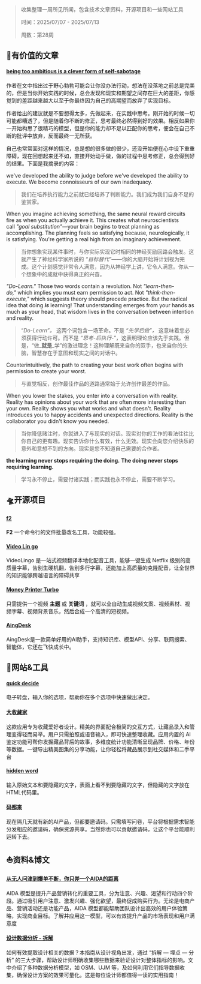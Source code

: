 >收集整理一周所见所闻，包含技术文章资料，开源项目和一些网站工具
>
>时间：2025/07/07 - 2025/07/13
>
>周数：第28周

## 📜有价值的文章

#### [being too ambitious is a clever form of self-sabotage](https://maalvika.substack.com/p/being-too-ambitious-is-a-clever-form)

作者在文中指出过于野心勃勃可能会让你没办法行动，想法在没落地之前总是完美的，但是当你开始实践的时候，总会发现和现实和期望之间存在巨大的差距，你感觉到的差距越来越大以至于你最终因为自己的高期望而放弃了实现目标。

作者给出的建议就是不要想得太多，先做起来，在实践中思考。刚开始的时候一切可能都糟透了，但是随着你不断的修正，思考最终必然得到好的效果。相反如果你一开始构思了很精巧的模型，但是你的能力却不足以匹配你的思考，便会在自己不断的批评中放弃，反而最终一无所获。

自己也常常面对这样的情况，总是想的很多做的很少，还没开始便在心中设下重重障碍，现在回想起来还不如，直接开始动手做，做的过程中思考修正，总会得到好的结果。下面是我摘录的内容：

we've developed the ability to judge before we've developed the ability to execute. We become connoisseurs of our own inadequacy.  

>我们在培养执行能力之前就已经培养了判断能力。我们成为我们自身不足的鉴赏家。

When you imagine achieving something, the same neural reward circuits fire as when you actually achieve it. This creates what neuroscientists call _"goal substitution"_—your brain begins to treat planning as accomplishing. The planning feels so satisfying because, neurologically, it is satisfying. You're getting a real high from an imaginary achievement.  

>当你想象实现某件事时，与你实际实现它时相同的神经奖励回路会触发。这就产生了神经科学家所说的 _“目标替代”_——你的大脑开始将计划视为完成。这个计划感觉非常令人满意，因为从神经学上讲，它令人满意。你从一个想象中的成就中获得真正的兴奋。

_"Do-Learn."_ Those two words contain a revolution. Not _"learn-then-do,"_ which implies you must earn permission to act. Not _"think-then-execute,"_ which suggests theory should precede practice. But the radical idea that doing _**is**_ learning! That understanding emerges from your hands as much as your head, that wisdom lives in the conversation between intention and reality.

>“_Do-Learn”。_ 这两个词包含一场革命。不是 _“先学后做”，_ 这意味着您必须获得行动许可。而不是 _“思考-后执行-_”，这表明理论应该先于实践。但是，“做_**就是**_学”的激进理念！这种理解既来自你的双手，也来自你的头脑，智慧存在于意图和现实之间的对话中。

Counterintuitively, the path to creating your best work often begins with permission to create your worst.  

>与直觉相反，创作最佳作品的道路通常始于允许创作最差的作品。

When you lower the stakes, you enter into a conversation with reality. Reality has opinions about your work that are often more interesting than your own. Reality shows you what works and what doesn't. Reality introduces you to happy accidents and unexpected directions. Reality is the collaborator you didn't know you needed.

>当你降低赌注时，你就进入了与现实的对话。现实对你的工作的看法往往比你自己的更有趣。现实告诉你什么有效，什么无效。现实会向您介绍快乐的意外和意想不到的方向。现实是您不知道自己需要的合作者。

**the learning never stops requiring the doing.** **The doing never stops requiring learning.**

>学习永不停止，需要付诸实践；而实践也永不停止，需要不断学习。

## 🛸开源项目

#### [f2](https://github.com/ayoisaiah/f2)

**F2** 一个命令行的文件批量改名工具，功能较强。

#### [Video Lin go](https://github.com/Huanshere/VideoLingo)

VideoLingo 是一站式视频翻译本地化配音工具，能够一键生成 Netflix 级别的高质量字幕，告别生硬机翻，告别多行字幕，还能加上高质量的克隆配音，让全世界的知识能够跨越语言的障碍共享

#### [Money Printer Turbo](https://github.com/harry0703/MoneyPrinterTurbo)

只需提供一个视频 **主题** 或 **关键词** ，就可以全自动生成视频文案、视频素材、视频字幕、视频背景音乐，然后合成一个高清的短视频。

#### [AingDesk](https://github.com/aingdesk/AingDesk)

AingDesk是一款简单好用的AI助手，支持知识库、模型API、分享、联网搜索、智能体，它还在飞快成长中。

## 🚀网站&工具

#### [quick decide](https://quickdecide.xieyonglin.com/)

电子转盘，输入你的选项，帮助你在多个选项中快速做出决定。

#### [大收藏家](https://apps.apple.com/cn/app/%E5%A4%A7%E6%94%B6%E8%97%8F%E5%AE%B6/id6581482398?uo=4)

这款应用专为收藏爱好者设计。精美的界面配合极简的交互方式，让藏品录入和管理变得轻而易举。用户只需拍照或语音输入，即可快速整理收藏。应用内置的 AI 鉴定功能可帮你发掘藏品背后的故事，多维度统计功能清晰呈现品牌、价格、年份等数据。一键导出精美图集的分享功能，让你轻松将藏品展示到社交媒体和二手平台

#### [hidden word](https://hidden-word.top/)

输入原始文本和要隐藏的文字，表面上看不到要隐藏的文字，但隐藏的文字放在HTML代码里。

#### [码都来](https://malai.agent-wiki.cn/)

现在隔几天就有新的AI产品，但都要邀请码。只需填写问卷，平台将根据需求智能分发相应的邀请码，确保资源共享。当然你也可以贡献邀请码，让这个平台能顺利运转下去。

## ⛵资料&博文

#### [从无人问津到爆单不断，你只差一个AIDA的距离](https://mp.weixin.qq.com/s/oi8U6VfGzHYutBtIR87ywA)

AIDA 模型是提升产品营销转化的重要工具，分为注意、兴趣、渴望和行动四个阶段。通过吸引用户注意、激发兴趣、强化欲望，最终促成购买行为。无论是电商产品、营销活动还是功能产品，AIDA 模型都能帮助团队设计出高效的用户体验策略，实现商业目标。了解并应用这一模型，可以有效提升产品的市场表现和用户满意度

#### [设计数据分析 - 拆解](https://mp.weixin.qq.com/s/DsqJocLypBYQH0-gdq0sXQ)

如何有效提取设计相关的数据？本指南从设计视角出发，通过 “拆解 — 埋点 — 分析” 的三大步骤，帮助设计师明确收集哪些数据来验证设计对整体指标的影响。文中介绍了多种数据分析模型，如 OSM、UJM 等，及如何利用它们指导数据收集，确保设计方案的效果可量化。这是每位设计师都值得一读的实用指南！